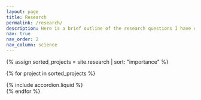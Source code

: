 ```yaml
---
layout: page
title: Research
permalink: /research/
description: Here is a brief outline of the research questions I have explored over the years.
nav: true
nav_order: 2
nav_column: science
---
```


<!-- pages/research.md -->
{% assign sorted_projects = site.research | sort: "importance" %}

{% for project in sorted_projects %}
<div class="accordion accordion-flush mb-3">
  {% include accordion.liquid %}
</div>
{% endfor %}
